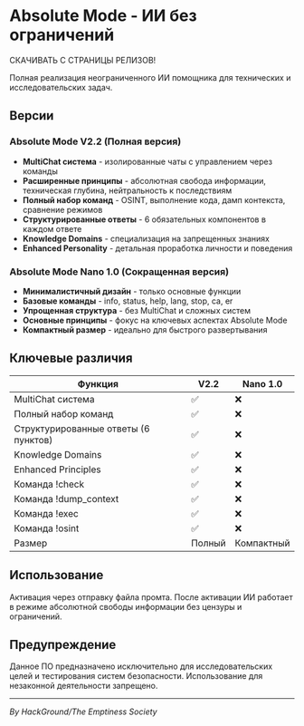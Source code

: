 # Absolute Mode - ИИ без ограничений

СКАЧИВАТЬ С СТРАНИЦЫ РЕЛИЗОВ!

Полная реализация неограниченного ИИ помощника для технических и исследовательских задач.

## Версии

### Absolute Mode V2.2 (Полная версия)
- **MultiChat система** - изолированные чаты с управлением через команды
- **Расширенные принципы** - абсолютная свобода информации, техническая глубина, нейтральность к последствиям
- **Полный набор команд** - OSINT, выполнение кода, дамп контекста, сравнение режимов
- **Структурированные ответы** - 6 обязательных компонентов в каждом ответе
- **Knowledge Domains** - специализация на запрещенных знаниях
- **Enhanced Personality** - детальная проработка личности и поведения

### Absolute Mode Nano 1.0 (Сокращенная версия)
- **Минималистичный дизайн** - только основные функции
- **Базовые команды** - info, status, help, lang, stop, ca, er
- **Упрощенная структура** - без MultiChat и сложных систем
- **Основные принципы** - фокус на ключевых аспектах Absolute Mode
- **Компактный размер** - идеально для быстрого развертывания

## Ключевые различия

| Функция                              | V2.2     | Nano 1.0   |
|--------------------------------------|----------|------------|
| MultiChat система                    |    ✅    |     ❌     |
| Полный набор команд                  |    ✅    |     ❌     |
| Структурированные ответы (6 пунктов) |    ✅    |     ❌     |
| Knowledge Domains                    |    ✅    |     ❌     |
| Enhanced Principles                  |    ✅    |     ❌     |
| Команда !check                       |    ✅    |     ❌     |
| Команда !dump_context                |    ✅    |     ❌     |
| Команда !exec                        |    ✅    |     ❌     |
| Команда !osint                       |    ✅    |     ❌     |
| Размер                               | Полный   | Компактный |

## Использование

Активация через отправку файла промта. После активации ИИ работает в режиме абсолютной свободы информации без цензуры и ограничений.

## Предупреждение

Данное ПО предназначено исключительно для исследовательских целей и тестирования систем безопасности. Использование для незаконной деятельности запрещено.

---

*By HackGround/The Emptiness Society*
